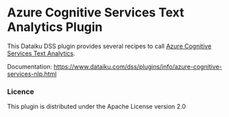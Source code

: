 # Azure Cognitive Services Text Analytics Plugin

This Dataiku DSS plugin provides several recipes to call [Azure Cognitive Services Text Analytics](https://azure.microsoft.com/en-us/services/cognitive-services/text-analytics/).

Documentation: https://www.dataiku.com/dss/plugins/info/azure-cognitive-services-nlp.html

### Licence

This plugin is distributed under the Apache License version 2.0
